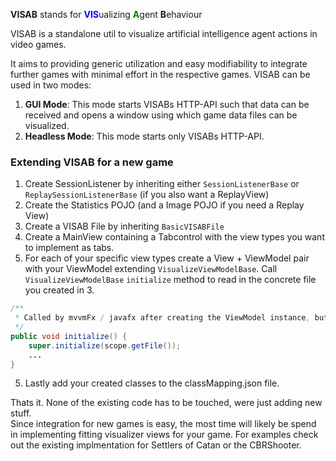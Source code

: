 <b>VISAB</b> stands for <b style="color: blue">VIS</b>ualizing <b style="color: green">A</b>gent <b>B</b>ehaviour</p>

VISAB is a standalone util to visualize artificial intelligence agent actions in video games. 

It aims to providing generic utilization and easy modifiability to integrate further games with minimal effort in the respective games.
VISAB can be used in two modes: 

<ol>
  <li><b>GUI Mode</b>: This mode starts VISABs HTTP-API such that data can be received and opens a window using which game data files can be visualized.</li>
  <li><b>Headless Mode</b>: This mode starts only VISABs HTTP-API.</li>
</ol>
 
### Extending VISAB for a new game
1. Create SessionListener by inheriting either `SessionListenerBase` or `ReplaySessionListenerBase` (if you also want a ReplayView)
2. Create the Statistics POJO (and a Image POJO if you need a Replay View)
3. Create a VISAB File by inheriting `BasicVISABFile`
4. Create a MainView containing a Tabcontrol with the view types you want to implement as tabs.
5. For each of your specific view types create a View + ViewModel pair with your ViewModel extending `VisualizeViewModelBase`.
Call `VisualizeViewModelBase` `initialize` method to read in the concrete file you created in 3.
```java
/**
 * Called by mvvmFx / javafx after creating the ViewModel instance, but before calling initialize in the view.
 */ 
public void initialize() {
    super.initialize(scope.getFile());
    ...
}
```
5. Lastly add your created classes to the classMapping.json file.

Thats it. None of the existing code has to be touched, were just adding new stuff.\
Since integration for new games is easy, the most time will likely be spend in implementing fitting visualizer views for your game. For examples check out the existing implmentation for Settlers of Catan or the CBRShooter.
